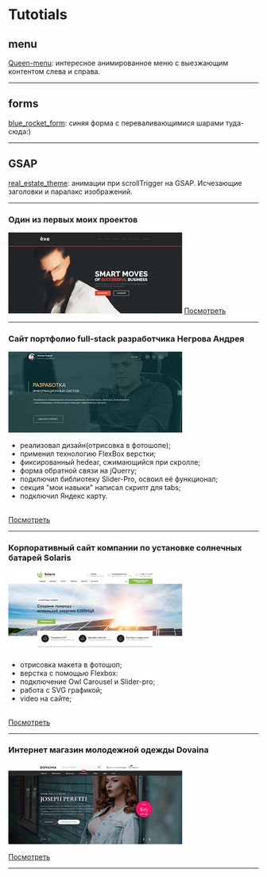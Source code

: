 
# Tutotials

## menu 

[Queen-menu](https://KostasNegrov.github.io/queen-menu "Описание"): интересное анимированное меню с выезжающим контентом слева и справа. 
    
---
## forms

[blue_rocket_form](https://KostasNegrov.github.io/blue_rocket_form "Описание"): синяя форма с переваливающимися шарами туда-сюда:) 
    
---
## GSAP

[real_estate_theme](https://KostasNegrov.github.io/real_estate_theme "Описание"): анимации при scrollTrigger на GSAP. Исчезающие заголовки и паралакс изображений. 
    
---

### Один из первых моих проектов

![mountains](exe/img/exe-github.png "privew")
[Посмотреть](https://kostasnegrov.github.io/exe/build "Описание")

---

### Сайт портфолио full-stack разработчика Негрова Андрея

![mountains](resumeNA/images/photo_github.png "privew")    
* реализовал дизайн(отрисовка в фотошопе);
* применил технологию FlexBox верстки;
* фиксированный hedear, сжимающийся при скролле;
* форма обратной связи на jQuerry;
* подключил библиотеку Slider-Pro, освоил её функционал;
* секция "мои навыки" написал скрипт для tabs;
* подключил Яндекс карту.<br><br>

[Посмотреть](https://kostasnegrov.github.io/resumeNA/ "Описание")

---

### Корпоративный сайт компании по установке солнечных батарей Solaris

![mountains](solaris/build/images/screen.png "privew")
* отрисовка макета в фотошоп;
* верстка с помощью Flexbox:
* подключение Owl Carousel и Slider-pro;
* работа с SVG графикой;
* video на сайте; <br><br>

[Посмотреть](https://kostasnegrov.github.io/solaris/build "Описание")

---

### Интернет магазин молодежной одежды Dovaina

![mountains](dovaina/build/images/divaina-github.png "privew")                     


[Посмотреть](https://kostasnegrov.github.io/dovaina/build "Описание")

---

